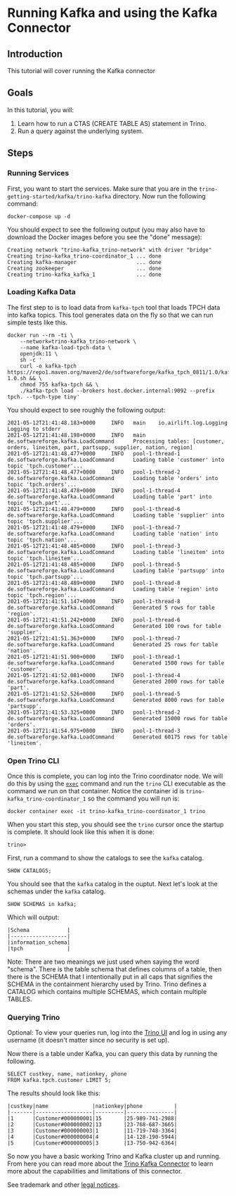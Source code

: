 # Running Kafka and using the Kafka Connector

## Introduction 
This tutorial will cover running the Kafka connector

## Goals
In this tutorial, you will:
 1. Learn how to run a CTAS (CREATE TABLE AS) statement in Trino.
 2. Run a query against the underlying system.
 
## Steps

### Running Services

First, you want to start the services. Make sure that you are in the 
`trino-getting-started/kafka/trino-kafka` directory. Now run the following
command:

```
docker-compose up -d
```

You should expect to see the following output (you may also have to download
the Docker images before you see the "done" message):

```
Creating network "trino-kafka_trino-network" with driver "bridge"
Creating trino-kafka_trino-coordinator_1 ... done
Creating kafka-manager                   ... done
Creating zookeeper                       ... done
Creating trino-kafka_kafka_1             ... done
```
### Loading Kafka Data

The first step to is to load data from `kafka-tpch` tool that loads TPCH
data into kafka topics. This tool generates data on the fly so that we can run 
simple tests like this.

```
docker run --rm -ti \
    --network=trino-kafka_trino-network \
    --name kafka-load-tpch-data \
    openjdk:11 \
    sh -c '
    curl -o kafka-tpch https://repo1.maven.org/maven2/de/softwareforge/kafka_tpch_0811/1.0/kafka_tpch_0811-1.0.sh && \
    chmod 755 kafka-tpch && \
    ./kafka-tpch load --brokers host.docker.internal:9092 --prefix tpch. --tpch-type tiny'
```

You should expect to see roughly the following output:
```
2021-05-12T21:41:48.183+0000     INFO   main    io.airlift.log.Logging  Logging to stderr
2021-05-12T21:41:48.198+0000     INFO   main    de.softwareforge.kafka.LoadCommand      Processing tables: [customer, orders, lineitem, part, partsupp, supplier, nation, region]
2021-05-12T21:41:48.477+0000     INFO   pool-1-thread-1 de.softwareforge.kafka.LoadCommand      Loading table 'customer' into topic 'tpch.customer'...
2021-05-12T21:41:48.477+0000     INFO   pool-1-thread-2 de.softwareforge.kafka.LoadCommand      Loading table 'orders' into topic 'tpch.orders'...
2021-05-12T21:41:48.478+0000     INFO   pool-1-thread-4 de.softwareforge.kafka.LoadCommand      Loading table 'part' into topic 'tpch.part'...
2021-05-12T21:41:48.479+0000     INFO   pool-1-thread-6 de.softwareforge.kafka.LoadCommand      Loading table 'supplier' into topic 'tpch.supplier'...
2021-05-12T21:41:48.479+0000     INFO   pool-1-thread-7 de.softwareforge.kafka.LoadCommand      Loading table 'nation' into topic 'tpch.nation'...
2021-05-12T21:41:48.485+0000     INFO   pool-1-thread-3 de.softwareforge.kafka.LoadCommand      Loading table 'lineitem' into topic 'tpch.lineitem'...
2021-05-12T21:41:48.485+0000     INFO   pool-1-thread-5 de.softwareforge.kafka.LoadCommand      Loading table 'partsupp' into topic 'tpch.partsupp'...
2021-05-12T21:41:48.489+0000     INFO   pool-1-thread-8 de.softwareforge.kafka.LoadCommand      Loading table 'region' into topic 'tpch.region'...
2021-05-12T21:41:51.147+0000     INFO   pool-1-thread-8 de.softwareforge.kafka.LoadCommand      Generated 5 rows for table 'region'.
2021-05-12T21:41:51.242+0000     INFO   pool-1-thread-6 de.softwareforge.kafka.LoadCommand      Generated 100 rows for table 'supplier'.
2021-05-12T21:41:51.363+0000     INFO   pool-1-thread-7 de.softwareforge.kafka.LoadCommand      Generated 25 rows for table 'nation'.
2021-05-12T21:41:51.900+0000     INFO   pool-1-thread-1 de.softwareforge.kafka.LoadCommand      Generated 1500 rows for table 'customer'.
2021-05-12T21:41:52.081+0000     INFO   pool-1-thread-4 de.softwareforge.kafka.LoadCommand      Generated 2000 rows for table 'part'.
2021-05-12T21:41:52.526+0000     INFO   pool-1-thread-5 de.softwareforge.kafka.LoadCommand      Generated 8000 rows for table 'partsupp'.
2021-05-12T21:41:53.325+0000     INFO   pool-1-thread-2 de.softwareforge.kafka.LoadCommand      Generated 15000 rows for table 'orders'.
2021-05-12T21:41:54.975+0000     INFO   pool-1-thread-3 de.softwareforge.kafka.LoadCommand      Generated 60175 rows for table 'lineitem'.
```

### Open Trino CLI

Once this is complete, you can log into the Trino coordinator node. We will
do this by using the [`exec`](https://docs.docker.com/engine/reference/commandline/exec/)
command and run the `trino` CLI executable as the command we run on that
container. Notice the container id is `trino-kafka_trino-coordinator_1` so the
command you will run is:

```
docker container exec -it trino-kafka_trino-coordinator_1 trino
```

When you start this step, you should see the `trino` cursor once the startup
is complete. It should look like this when it is done:
```
trino>
```

First, run a command to show the catalogs to see the `kafka` catalog.

```
SHOW CATALOGS;
```

You should see that the `kafka` catalog in the ouptut. Next let's look at the
schemas under the `kafka` catalog.

```
SHOW SCHEMAS in kafka;
```

Which will output:

```
|Schema            |
|------------------|
|information_schema|
|tpch              |
```

Note: There are two meanings we just used when saying the word "schema".
There is the table schema that defines columns of a table, then there is the
SCHEMA that I intentionally put in all caps that signifies the SCHEMA in the
containment hierarchy used by Trino. Trino defines a CATALOG which contains
multiple SCHEMAS, which contain multiple TABLES. 

### Querying Trino

Optional: To view your queries run, log into the 
[Trino UI](http://localhost:8080) and log in using any username (it doesn't
 matter since no security is set up).

Now there is a table under Kafka, you can query this data by running the
following.

```
SELECT custkey, name, nationkey, phone 
FROM kafka.tpch.customer LIMIT 5;

```

The results should look like this:
```
|custkey|name              |nationkey|phone          |
|-------|------------------|---------|---------------|
|1      |Customer#000000001|15       |25-989-741-2988|
|2      |Customer#000000002|13       |23-768-687-3665|
|3      |Customer#000000003|1        |11-719-748-3364|
|4      |Customer#000000004|4        |14-128-190-5944|
|5      |Customer#000000005|3        |13-750-942-6364|
```

So now you have a basic working Trino and Kafka cluster up and running. From
here you can read more about the 
[Trino Kafka Connector](https://trino.io/docs/current/connector/kafka.html) 
to learn more about the capabilities and limitations of this connector.

See trademark and other [legal notices](https://trino.io/legal.html).
